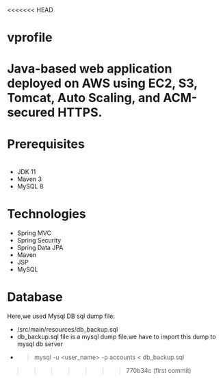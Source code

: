 <<<<<<< HEAD
# vprofile
Java-based web application deployed on AWS using EC2, S3, Tomcat, Auto Scaling, and ACM-secured HTTPS.
=======
# Prerequisites
#
- JDK 11 
- Maven 3 
- MySQL 8

# Technologies 
- Spring MVC
- Spring Security
- Spring Data JPA
- Maven
- JSP
- MySQL
# Database
Here,we used Mysql DB 
sql dump file:
- /src/main/resources/db_backup.sql
- db_backup.sql file is a mysql dump file.we have to import this dump to mysql db server
- > mysql -u <user_name> -p accounts < db_backup.sql


>>>>>>> 770b34c (first commit)
